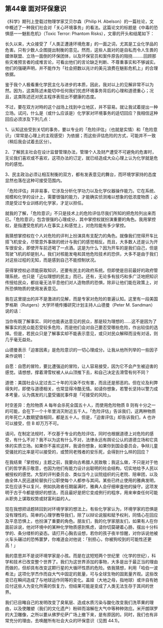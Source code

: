 ## 第44章 面对环保意识

《科学》期刊上登载过物理学家艾贝尔森（Philip H. Abelson）的一篇社论，文中概述了一种我们社会对「关心环境事务」的看法。这篇论文的标题是《中毒的恐惧感一一魅影危机》（Toxic Terror: Phantom Risks），文章的开头和结尾如下：

长久以来，大众接受了「人类正遭逄环境危害」的一面之词，尤其是工业化学品的危害。只有少数人企图提出制衡的意见。然而，这些人面对的是自私而令人生畏的媒体联盟、立场一面倒的环保团体，以及环保官员和案件原告的阻挠………回顾那些灾难预言者的成堆言论，可看出他们的言论缺乏判断、不尊重事实和不够诚实。他们的强硬声明，并不能作为「社会把数以兆计的美元浪费在魅影危机上」的合理依据。

鉴于我个人极看重化学民主化与进步的本质，因此，我对以上的见解非常不以为然。因为，这类陈述未能切中任何我们忧虑环境事务背后的心理和道德重心；况且，这类陈述还对民主程序表现出不健康的态度。

不过，要在双方对時的这个战场上找到中立地区，并不容易。就让我试着提出一种立场。试问，什么是（或什么应该是）化学家对环境事务的适切回应？我相信这种回应必须涉及下列几点：

1、认知这些受到关切的事务，要以专业的「危险评估」（也就是实情）和「危险意识」（常常是心理上的主观感受）为依据；而这些评估危险的方式，可能并不一致（稍后我会试着去区分）。

2、了解民主社会在设计监督管理办法，管理个人及财产遭受不可避免的危害时，无论我们喜欢或不喜欢，这项办法的订定，就已经造成大众心理上认为化学就是危险的感觉。

3、民主政治必须让相互制衡的双方，都有发表意见的舞台，而环境学家持的态度显然也落在这种可接受范围内。

「危险评估」并非易事，它涉及分析化学功力以及化学仪器操作能力。它在系统、规模和化学的设计上，需要很强的能力，才能确实侦测难以想象的低浓度物质；必须是受过专业训练的化学家，才足以担任。

就我的了解，「危险意识」不只是技术上的危险评估尽我们所知的把危险列出来而已。「危险意识」包含很强的心理成分，其中掌控权就扮演重要的角色。我用掌控权，是指遭受危机的人在事实上和感觉上，对危险能有多少掌控。

我猜想掌控权在个人对危险的评判上扮演具有支配力的角色。就像我们觉得开车比搭飞机安全，尽管意外事故的统计与我们的感觉相反。而且，大多数人还是认为开车很安全，即使开车前还喝了一点酒。这是为什么？因为开车的是我们自己，但是驾驶飞机的却是别人。我们对核能发电和其他危险技术的恐供，大多不是由于我们对这些过程的无知，而是感到自己不能控制状况。

获得掌控权必须能获取知识，还要有民主的政府系统。但即使是目前最好的政府管理系统，也只是「近似理想的民主」而已。还有，无论多有技巧和多广泛地把知识传授给民众，都丝毫无法平息他们对人造物质的恐惧，除非让他们能在政策上，对所恐惧物质的使用发表意见。

我在这里提出的并不是激进的见解，而是专家对危险的普遍认知。这里有一段美国罗格斯（Rutgers）大学环境传播研究计划主持人山德曼（Peter M. Sandman）说的话：

当你有既了解事实、同时也能表达意见的民众，那是较为理想的……这不是因为了解事实的民众能忍受较多危险，而是他们会对自己要忍受哪些危险，作出较佳的选择。但是，若民众只是了解事实却不能表示意见，或只对民众解释而没有对话，则几乎毫无益处。

山德曼表示「迫害因素」是危险意识的一切心理成分。让我从他所列举的一些因子来作说明：

自愿：自愿的冒险，要比遭强迫的冒险，让人容易接受，因为它不会产生被迫害的感觉。请想想，撑着滑雪杖被人从山顶推下去，和自己决定去滑雪有何不同？

道徳：美国社会认定过去二十年的污染不仅有害，而且还是邪恶的。但在论及利弊得失时，即使与道德相关，也常显得冷酷无情。如请你想象，若警长坚持以警力成本考量，认为偶发的儿童受骚扰事件是「可接受的风险」。

时空差异：危险物质 A 每年会杀死全国五十人，而使用危险物质 B 则有十分之一的可能，会在下一个十年里消灭附近五千人。「危险评估」告诉我们，这两种物质的年死亡人数期望值相同，都是五十人。但是，「迫害评估」却告诉我们，A 也许可以接受，但 B 却万万不可。

请问，在制定法规时，不仅基于专业的危险评估，同时也根据道德上对危险的感受，有什么不对？我不以为这有什么不对，法律永远有舆论公认的道德立场和它具体的实质立场。如果你不喜欢这样，我请你想象，如果你到国会委员会，争辩儿童受骚扰的比率是可以接受的，或赞同老残者的安乐死，会得到什么样的回应？

在我结束「掌控权」主题之前，我要向古希腊人民致敬；我这么做，不只是对于他们的哲学表示敬意，也因为他们有能力设计出聪明的社会结构，切实地给予人民以被授权的感觉。大型的评判委员会、类似当今上议院组织的元老院、陪审团，以及由全体人民迅速轮替执行公职使每个人都参与其间。某些已终止使用的雅典发明，实在应该予以复兴，例如执政者任期届满时，雅典人会仔细审査他的操守。这项发明于古于今都是很好的想法，而且最好是把它变成例行的程序，用来审查任何可能从职务上谋取权势或财富利益的人。

现在我想把话题转回到对环境学家的想法上。有些化学家认为，环境学家的恐惧是没有理性的。简单的心理学教导我们，除了以辩论说服和赋予权利，同情心在回应及平息恐惧上，也扮演了重要的角色。朋友们，我的化学家朋友们，如果有人在你面前诉说，他对环境中的某种化学物质感到焦虑，请你切莫硬着心肠，摆出十分科学的、条分缕析的姿态。请打开心胸去设想，若你的孩子夜半惊醒，对你诉说他被火车头碾过的恐怖噩梦，你难道会对他说：「别担心，你被狗咬到的可能性还更高！」

我的意思并不是说环境学家是小孩。而是在这短短两个世纪里（化学的世纪），科学和技术已改变整个世界了。我们为这世界添加的事物，大多是出于最正当的理由而做的，但却具有改变这颗行星的大循环性质的危险。依我猜想，利用「哈伯一波希法」这项化学杰作而自大气中固定的氮量，可与全球生物的固氮量齐观。这些改变已在瞬间造成了与地球运作同等的变化。盖娅（大地之母，指地球）或许自有她应付这些人为变化所需的恢复力，但结果可能是变成了人类无法生存于其间的世界。

我们已目睹自己的发明改变了臭氧层、造成水质污染与酸化改变我们洗苹果的理由，以及使雕塑（我们的文化遗产）粉碎而溶解在大气中等种种效应。米开朗琪罗的大卫雕像，之所以要从佛罗伦萨广场上撤下来，是有原因的。同时，我们也有非常充分的理由，去唤醒所有社会大众的环保意识（见图 44.1)。



